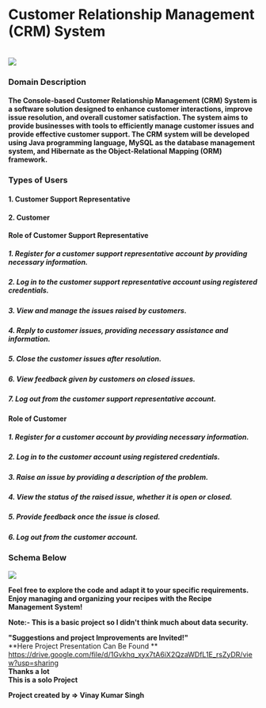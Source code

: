 <h1>Customer Relationship Management (CRM) System</h1>
</br>
<img src = "https://github.com/Guyvinay/discreet-volcano-9320/assets/119345842/f901ab75-d5bb-4455-ade4-9d2e9ba25aea"/>


<h3>Domain Description</h3>
<h4>The Console-based Customer Relationship Management (CRM) System is a software solution designed to enhance customer interactions, improve issue resolution, and overall customer satisfaction. The system aims to provide businesses with tools to efficiently manage customer issues and provide effective customer support. The CRM system will be developed using Java programming language, MySQL as the database management system, and Hibernate as the Object-Relational Mapping (ORM) framework.</h4>
</hr>
<h3>Types of Users</h3>
<h4>1. Customer Support Representative</h4>
<h4>2. Customer</h4>
<h4>Role of Customer Support Representative</h4>
<h5>1. Register for a customer support representative account by providing necessary information.</h5>
<h5>2. Log in to the customer support representative account using registered credentials.</h5>
<h5>3. View and manage the issues raised by customers.</h5> 
<h5>4. Reply to customer issues, providing necessary assistance and information.</h5>
<h5>5. Close the customer issues after resolution.</h5>
<h5>6. View feedback given by customers on closed issues.</h5>
<h5>7. Log out from the customer support representative account.</h5>
</hr>
<h4>Role of Customer</h4>
<h5>1. Register for a customer account by providing necessary information.</h5>
<h5>2. Log in to the customer account using registered credentials.</h5>
<h5>3. Raise an issue by providing a description of the problem.</h5> 
<h5>4. View the status of the raised issue, whether it is open or closed.</h5>
<h5>5. Provide feedback once the issue is closed.</h5>
<h5>6. Log out from the customer account.</h5>

<h3>Schema Below</h3>

<img src="https://github.com/Guyvinay/discreet-volcano-9320/assets/119345842/b45632fe-7033-40a2-a6dc-bc1530f61b16" />
</hr>


**Feel free to explore the code and adapt it to your specific requirements. Enjoy managing and organizing your recipes with the Recipe Management System!**

**Note:- This is a basic project so I didn't think much about data security.**

**"Suggestions and project Improvements are Invited!"**  
  **Here Project Presentation Can Be Found  **
   </br>
  <a> https://drive.google.com/file/d/1Gvkhq_xyx7tA6iX2QzaWDfL1E_rsZyDR/view?usp=sharing </a>
  </br>
**Thanks a lot**   
**This is a solo Project**

**Project created by => Vinay Kumar Singh**
